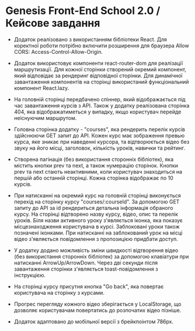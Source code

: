 Genesis Front-End School 2.0 / Кейсове завдання 
===============================================

* Додаток реалізовано з використанням бібліотеки React. Для коректної роботи потрібно включити розширення для браузера Allow CORS: Access-Control-Allow-Origin.

* Додаток використовує компоненти react-router-dom для реалізації маршрутизації. Для кожної сторінки створений окремий компонент, який відповідає за рендеринг відповідної сторінки. 
Для динамічної завантаження компонентів на сторінці використаний функціональний компонент React.lazy.

* На головній сторінці передбачено спіннер, який відображається під час завантаження курсів з API. Також у додатку реалізована сторінка 404, яка відображатиметься у випадку, якщо користувач перейде неіснуючим маршрутом.

* Головна сторінка додатку - "courses", яка рендерить перелік курсів здійснюючи GET запит до API. Кожен курс має зображення превью курса, яке зникає при наведенні курсора, та відтворюється відео без звуку на його місці, заголовок, кількість уроків, навички та рейтинг.

* Створена пагінація (без використання сторонніх бібліотек), яка містить кнопки prev та next, а також нумерацію сторінок. Кнопки prev та next стають неактивними, коли користувач знаходиться на першій або останній сторінці. Кожна сторінка відображає по 10 курсів.

* При натисканні на окремий курс на головній сторінці виконується перехід на сторінку курсу "courses/:courseId". За допомогою GET запиту до API за id рендериться детальна інформація обраного курсу. На сторінці відтворено назву курсу, відео, опис та перелік уроків. Біля назви активного уроку з'являється іконка, яка показує місцезнаходження користувача в курсі. Заблоковані уроки також позначені іконками. При натисканні на заблокований урок на місці відео з'являється повідомлення з пропозицією придбати доступ.

* У додатку додано можливість зміни швидкості відтворення відео (без використання сторонніх бібліотек) за допомогою клавіатури при натисканні ArrowUp/ArrowDown. Через дві секунди після завантаження сторінки  з'являється toast-повідомлення з інструкцією.

* На сторінці курсу присутня кнопка "Go back", яка повертає користувача на сторінку з курсами.

* Прогрес перегляду кожного відео зберігається у LocalStorage, що дозволяє користувачам повертатись до розпочатих відео пізніше.

* Додаток  адаптовано до мобільної версії з брейкпоінтом 786px.

